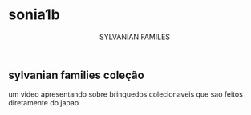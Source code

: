 # sonia1b
<header> SYLVANIAN FAMILES </header>
<section class="uma coleceção extremamente adoravel">
<div class="venha ver um umboxing vindo direto do Japão">
<h1> sylvanian families coleção </h1>
<p> um video apresentando sobre brinquedos colecionaveis que sao feitos diretamente do japao </p>
</div>
<div>
<!-- https://www.youtube.com/watch?v=BwBpEsSSrLw –>
</div>
</section>